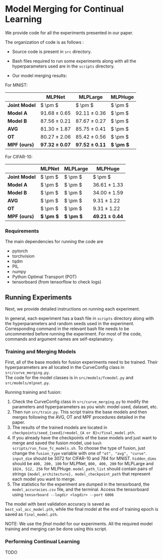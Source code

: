 #  Model Merging for Continual Learning

We provide code for all the experiments presented in our paper.

The organization of code is as follows :
* Source code is present in `src` directory.
* Bash files required to run some experiments along with all the hyperparameters used are in the `scripts` directory.

* Our model merging results:

For MNIST:

|                | **MLPNet**            | **MLPLarge**         | **MLPHuge**          |
|----------------|-----------------------|-----------------------|-----------------------|
| **Joint Model**    | $ \pm $      | $ \pm $      | $ \pm $      |
| **Model A**    | $91.68 \pm 0.65$      | $92.11 \pm 0.36$      | $ \pm $      |
| **Model B**    | $87.56 \pm 0.21$      | $87.67 \pm 0.27$      | $ \pm $      |
| **AVG**        | $81.30 \pm 1.87$      | $85.75 \pm 0.41$      | $ \pm $       |
| **OT**         | $80.27 \pm 2.06$      | $85.42 \pm 0.56$      | $ \pm $       |
| **MPF (ours)** | **$97.32 \pm 0.07$**  | **$97.52 \pm 0.11$**  | **$ \pm $**  |

For CIFAR-10:

|                | **MLPNet**            | **MLPLarge**         | **MLPHuge**          |
|----------------|-----------------------|-----------------------|-----------------------|
| **Joint Model**    | $ \pm $      | $ \pm $      | $ \pm $      |
| **Model A**    | $ \pm $      | $ \pm $      | $36.61 \pm 1.33$      |
| **Model B**    | $ \pm $      | $ \pm $      | $34.00 \pm 1.59$      |
| **AVG**        | $ \pm $      | $ \pm $      | $9.31 \pm 1.22$       |
| **OT**         | $ \pm $      | $ \pm $      | $9.31 \pm 1.22$       |
| **MPF (ours)** | **$ \pm $**  | **$ \pm $**  | **$49.21 \pm 0.44$**  |

### Requirements

The main dependencies for running the code are
* pytorch
* torchvision
* tqdm
* PIL
* numpy
* Python Optimal Transport (POT)
* tensorboard (from tensorflow to check logs)


## Running Experiments

Next, we provide detailed instructions on running each experiment.

In general, each experiment has a bash file in `scripts` directory along 
with the hyperparameters and random seeds used in the experiment. 
Corresponding command in the relevant bash file needs to be uncommented before running the experiment.
For most of the code, commands and argument names are self-explanatory.

### Training and Merging Models

First, all of the base models for fusion experiments need to be trained.
Their hyperparameters are all located in the CurveConfig class in `src/curve_merging.py`.  
The code for the model classes is in `src/models/fcmodel.py` and `src/models/mlpnet.py`.

Running training and fusion:
1. Check the CurveConfig class in `src/curve_merging.py` to modify the parameters and hyperparameters as you wish: model used, dataset, etc.  
2. Then run `src/train.py`. This script trains the base models and then merges following the AVG, OT and MPF procedures detailed in the paper.
3. The results of the trained models are located in `checkpoints/seed_{seed}/<model_{A or B}>/final_model.pth`.
4. If you already have the checkpoints of the base models and just want to merge and saved the fusion model, use `bash scripts/run_fuse_fc_models.sh`. 
To choose the type of fusion, just change the `fusion_type` variable with one of `"ot", "avg", "curve"`.
`input_dim` should be 3072 for CIFAR-10 and 784 for MNIST.
`hidden_dims` should be `400, 200, 100` for MLPNet, `800, 400, 200` for MLPLarge and `1024, 512, 256` for MLPHuge.
`model_path_list` should contain pairs of strings `{model_architecture}, model_checkpoint_path` that represent each model you want to merge. 
5. The statistics for the experiment are dumped in the tensorboard, the `model_accuracies.csv` file, and the terminal. 
Access the tensorboard using `tensorboard --logdir <logdir> --port 6006`

The model with best validation accuracy is saved as `best_val_acc_model.pth`, 
while the final model at the end of training epoch is saved as `final_model.pth`.

NOTE: We use the _final_ model for our experiments.
All the required model training and merging can be done using this script.

### Performing Continual Learning

TODO

